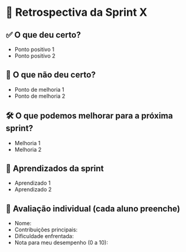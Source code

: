 # 🔄 Retrospectiva da Sprint X

## ✅ O que deu certo?
- Ponto positivo 1
- Ponto positivo 2

## 🚫 O que não deu certo?
- Ponto de melhoria 1
- Ponto de melhoria 2

## 🛠️ O que podemos melhorar para a próxima sprint?
- Melhoria 1
- Melhoria 2

## 🧠 Aprendizados da sprint
- Aprendizado 1
- Aprendizado 2

## 🙋 Avaliação individual (cada aluno preenche)
- Nome:
- Contribuições principais:
- Dificuldade enfrentada:
- Nota para meu desempenho (0 a 10):